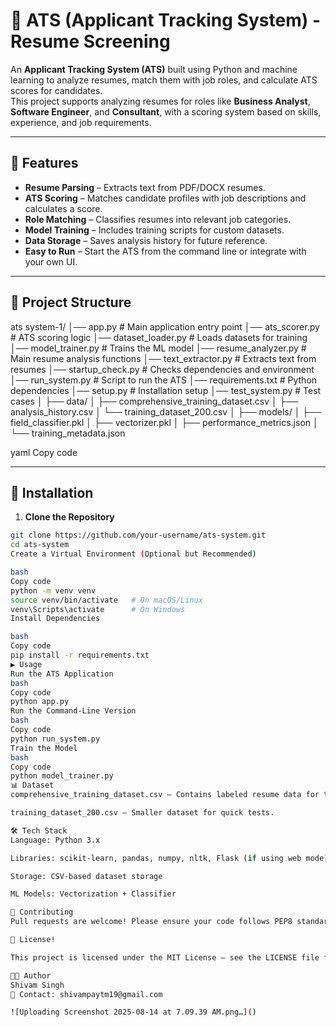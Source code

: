 # 📄 ATS (Applicant Tracking System) - Resume Screening

An **Applicant Tracking System (ATS)** built using Python and machine learning to analyze resumes, match them with job roles, and calculate ATS scores for candidates.  
This project supports analyzing resumes for roles like **Business Analyst**, **Software Engineer**, and **Consultant**, with a scoring system based on skills, experience, and job requirements.

---

## 🚀 Features
- **Resume Parsing** – Extracts text from PDF/DOCX resumes.
- **ATS Scoring** – Matches candidate profiles with job descriptions and calculates a score.
- **Role Matching** – Classifies resumes into relevant job categories.
- **Model Training** – Includes training scripts for custom datasets.
- **Data Storage** – Saves analysis history for future reference.
- **Easy to Run** – Start the ATS from the command line or integrate with your own UI.

---

## 📂 Project Structure
ats system-1/
│── app.py # Main application entry point
│── ats_scorer.py # ATS scoring logic
│── dataset_loader.py # Loads datasets for training
│── model_trainer.py # Trains the ML model
│── resume_analyzer.py # Main resume analysis functions
│── text_extractor.py # Extracts text from resumes
│── startup_check.py # Checks dependencies and environment
│── run_system.py # Script to run the ATS
│── requirements.txt # Python dependencies
│── setup.py # Installation setup
│── test_system.py # Test cases
│
├── data/
│ ├── comprehensive_training_dataset.csv
│ ├── analysis_history.csv
│ └── training_dataset_200.csv
│
├── models/
│ ├── field_classifier.pkl
│ ├── vectorizer.pkl
│ ├── performance_metrics.json
│ └── training_metadata.json

yaml
Copy code

---

## 🔧 Installation

1. **Clone the Repository**
```bash
git clone https://github.com/your-username/ats-system.git
cd ats-system
Create a Virtual Environment (Optional but Recommended)

bash
Copy code
python -m venv venv
source venv/bin/activate   # On macOS/Linux
venv\Scripts\activate      # On Windows
Install Dependencies

bash
Copy code
pip install -r requirements.txt
▶️ Usage
Run the ATS Application
bash
Copy code
python app.py
Run the Command-Line Version
bash
Copy code
python run_system.py
Train the Model
bash
Copy code
python model_trainer.py
📊 Dataset
comprehensive_training_dataset.csv – Contains labeled resume data for training.

training_dataset_200.csv – Smaller dataset for quick tests.

🛠️ Tech Stack
Language: Python 3.x

Libraries: scikit-learn, pandas, numpy, nltk, Flask (if using web mode)

Storage: CSV-based dataset storage

ML Models: Vectorization + Classifier

🤝 Contributing
Pull requests are welcome! Please ensure your code follows PEP8 standards and is well-documented.

📜 License!

This project is licensed under the MIT License – see the LICENSE file for details.

👨‍💻 Author
Shivam Singh
📧 Contact: shivampaytm19@gmail.com

![Uploading Screenshot 2025-08-14 at 7.09.39 AM.png…]()


